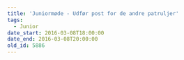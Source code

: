 ```yaml
---
title: 'Juniormøde - Udfør post for de andre patruljer'
tags:
  - Junior
date_start: 2016-03-08T18:00:00
date_end: 2016-03-08T20:00:00
old_id: 5886
---
```

